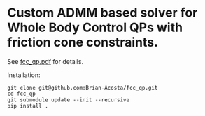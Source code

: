 # Custom ADMM based solver for Whole Body Control QPs with friction cone constraints. 
See [fcc_qp.pdf](https://github.com/Brian-Acosta/fcc_qp/blob/main/fccqp.pdf) for details. 

Installation:

```
git clone git@github.com:Brian-Acosta/fcc_qp.git
cd fcc_qp
git submodule update --init --recursive
pip install .
```
